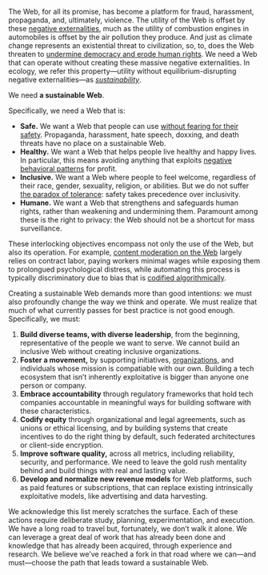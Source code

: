 The Web, for all its promise, has become a platform for fraud, harassment, propaganda, and, ultimately, violence. The utility of the Web is offset by these [negative externalities][ne], much as the utility of combustion engines in automobiles is offset by the air pollution they produce. And just as climate change represents an existential threat to civilization, so, to, does the Web threaten to [undermine democracy and erode human rights][rd]. We need a Web that can operate without creating these massive negative externalities. In ecology, we refer this property—utility without equilibrium-disrupting negative externalities—as [_sustainability_][su].

We need **a sustainable Web**.

Specifically, we need a Web that is:

- **Safe.** We want a Web that people can use [without fearing for their safety][sl]. Propaganda, harassment, hate speech, doxxing, and death threats have no place on a sustainable Web.
- **Healthy.** We want a Web that helps people live healthy and happy lives. In particular, this means avoiding anything that exploits [negative behavioral patterns][na] for profit.
- **Inclusive.** We want a Web where people to feel welcome, regardless of their race, gender, sexuality, religion, or abilities. But we do not suffer [the paradox of tolerance][pa]: safety takes precedence over inclusivity.
- **Humane.** We want a Web that strengthens and safeguards human rights, rather than weakening and undermining them. Paramount among these is the right to privacy: the Web should not be a shortcut for mass surveillance.

These interlocking objectives encompass not only the use of the Web, but also its operation. For example, [content moderation on the Web][cm] largely relies on contract labor, paying workers minimal wages while exposing them to prolongued psychological distress, while automating this process is typically discriminatory due to bias that is [codified algorithmically][al].

Creating a sustainable Web demands more than good intentions: we must also profoundly change the way we think and operate. We must realize that much of what currently passes for best practice is not good enough. Specifically, we must:

1. **Build diverse teams, with diverse leadership**, from the beginning, representative of the people we want to serve. We cannot build an inclusive Web without creating inclusive organizations.
2. **Foster a movement,** by supporting initiatives, [organizations][bt], and individuals whose mission is compatiable with our own. Building a tech ecosystem that isn’t inherently exploitative is bigger than anyone one person or company.
3. **Embrace accountability** through regulatory frameworks that hold tech companies accountable in meaningful ways for building software with these characteristics.
4. **Codify equity** through organizational and legal agreements, such as unions or ethical licensing, and by building systems that create incentives to do the right thing by default, such federated architectures or client-side encryption.
5. **Improve software quality,** across all metrics, including reliability, security, and performance. We need to leave the gold rush mentality behind and build things with real and lasting value.
6. **Develop and normalize new revenue models** for Web platforms, such as paid features or subscriptions, that can replace existing intrinsically exploitative models, like advertising and data harvesting.

We acknowledge this list merely scratches the surface. Each of these actions require deliberate study, planning, experimentation, and execution. We have a long road to travel but, fortunately, we don’t walk it alone. We can leverage a great deal of work that has already been done and knowledge that has already been acquired, through experience and research. We believe we’ve reached a fork in that road where we can—and must—choose the path that leads toward a sustainable Web.

[su]: https://en.wikipedia.org/wiki/Sustainability	"Sustainability"
[ne]: https://en.wikipedia.org/wiki/Externality#Negative	"Negative Externality"

[rd]: https://yalereview.yale.edu/computational-propaganda  "Computational Propaganda"
[sl]: https://slate.com/technology/2019/04/black-feminists-alt-right-twitter-gamergate.html  "The Black Feminists Who Saw the Alt-Right Threat Coming"
[na]: https://www.ted.com/talks/lisa_nakamura_the_internet_is_a_trash_fire_here_s_how_to_fix_it "The internet is a trash fire. Here's how to fix it."

[pa]: https://en.wikipedia.org/wiki/Paradox_of_tolerance	"Paradox of tolerance"

[cm]: https://www.newyorker.com/news/q-and-a/the-underworld-of-online-content-moderation	"The Underworld of Online Content Moderation"

[al]: https://www.vox.com/2018/4/3/17168256/google-racism-algorithms-technology "How search engines are making us more racist"
[bt]: https://www.buildtechwetrust.com/	"Build Tech We Trust"